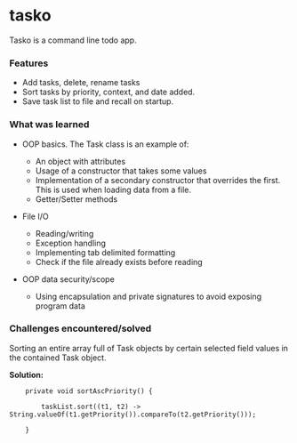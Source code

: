 # tasko

Tasko is a command line todo app. 

### Features

* Add tasks, delete, rename tasks
* Sort tasks by priority, context, and date added.
* Save task list to file and recall on startup.

### What was learned

* OOP basics. The Task class is an example of:
  * An object with attributes
  * Usage of a constructor that takes some values
  * Implementation of a secondary constructor that overrides the first. This is
  used when loading data from a file.
  * Getter/Setter methods
  
* File I/O
  * Reading/writing
  * Exception handling
  * Implementing tab delimited formatting
  * Check if the file already exists before reading
  
* OOP data security/scope
  * Using encapsulation and private signatures to avoid exposing program data

### Challenges encountered/solved

Sorting an entire array full of Task objects by certain selected field values in the contained Task object.

**Solution:**
```
    private void sortAscPriority() {

        taskList.sort((t1, t2) -> String.valueOf(t1.getPriority()).compareTo(t2.getPriority()));

    }
```